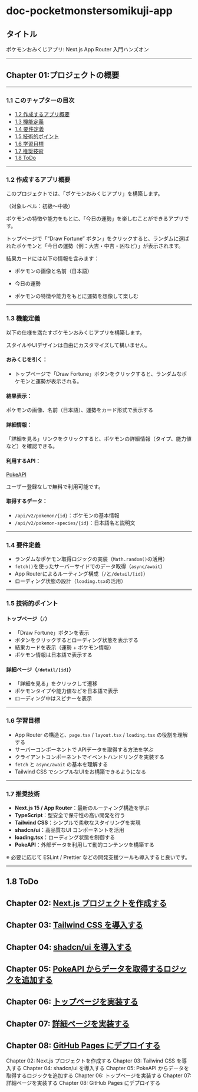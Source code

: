 # doc-pocketmonstersomikuji-app

## タイトル

ポケモンおみくじアプリ: Next.js App Router 入門ハンズオン

---

## Chapter 01:プロジェクトの概要

---

### 1.1 このチャプターの目次

- [1.2 作成するアプリ概要](#12-作成するアプリ概要)
- [1.3 機能定義](#13-機能定義)
- [1.4 要件定義](#14-要件定義)
- [1.5 技術的ポイント](#15-技術的ポイント)
- [1.6 学習目標](#16-学習目標)
- [1.7 推奨技術](#17-推奨技術)
- [1.8 ToDo](#18-todo)
 
---

### 1.2 作成するアプリ概要

このプロジェクトでは、「ポケモンおみくじアプリ」を構築します。

（対象レベル：初級〜中級）

ポケモンの特徴や能力をもとに、「今日の運勢」を楽しむことができるアプリです。

トップページで「“Draw Fortune” ボタン」をクリックすると、ランダムに選ばれたポケモンと「今日の運勢（例：大吉・中吉・凶など）」が表示されます。

結果カードには以下の情報を含みます：

* ポケモンの画像と名前（日本語）

* 今日の運勢

* ポケモンの特徴や能力をもとに運勢を想像して楽しむ

---

### 1.3 機能定義

以下の仕様を満たすポケモンおみくじアプリを構築します。

スタイルやUIデザインは自由にカスタマイズして構いません。

#### おみくじを引く：

- トップページで「Draw Fortune」ボタンをクリックすると、ランダムなポケモンと運勢が表示される。

#### 結果表示：

ポケモンの画像、名前（日本語）、運勢をカード形式で表示する

#### 詳細情報：

「詳細を見る」リンクをクリックすると、ポケモンの詳細情報（タイプ、能力値など）を確認できる。

#### 利用するAPI：

[PokeAPI](https://pokeapi.co/)

ユーザー登録なしで無料で利用可能です。

#### 取得するデータ：

* `/api/v2/pokemon/{id}`：ポケモンの基本情報
* `/api/v2/pokemon-species/{id}`：日本語名と説明文

---

### 1.4 要件定義

* ランダムなポケモン取得ロジックの実装（`Math.random()`の活用）
* `fetch()`を使ったサーバーサイドでのデータ取得（`async/await`）
* App Routerによるルーティング構成（`/`と`/detail/[id]`）
* ローディング状態の設計（`loading.tsx`の活用）

---

### 1.5 技術的ポイント

#### トップページ（`/`）

* 「Draw Fortune」ボタンを表示
* ボタンをクリックするとローディング状態を表示する
* 結果カードを表示（運勢 + ポケモン情報）
* ポケモン情報は日本語で表示する

#### 詳細ページ（`/detail/[id]`）

* 「詳細を見る」をクリックして遷移
* ポケモンタイプや能力値などを日本語で表示
* ローディング中はスピナーを表示

---

### 1.6 学習目標

* App Router の構造と、`page.tsx` / `layout.tsx` / `loading.tsx` の役割を理解する
* サーバーコンポーネントで APIデータを取得する方法を学ぶ
* クライアントコンポーネントでイベントハンドリングを実装する
* `fetch` と `async/await` の基本を理解する
* Tailwind CSS でシンプルなUIをお構築できるようになる

---

### 1.7 推奨技術

- **Next.js 15 / App Router**：最新のルーティング構造を学ぶ
- **TypeScript**：型安全で保守性の高い開発を行う
- **Tailwind CSS**：シンプルで柔軟なスタイリングを実現
- **shadcn/ui**：高品質なUI コンポーネントを活用
- **loading.tsx**：ローディング状態を制御する
- **PokeAPI**：外部データを利用して動的コンテンツを構築する

※ 必要に応じて ESLint / Prettier などの開発支援ツールも導入すると良いです。

---

## 1.8 ToDo

## Chapter 02: [Next.js プロジェクトを作成する](#chapter-02-nextjs-プロジェクトを作成する)
## Chapter 03: [Tailwind CSS を導入する](#chapter-03-tailwind-css-を導入する)
## Chapter 04: [shadcn/ui を導入する](#chapter-04-shadcnui-を導入する)
## Chapter 05: [PokeAPI からデータを取得するロジックを追加する](#chapter-05-pokeapi-からデータを取得するロジックを追加する)
## Chapter 06: [トップページを実装する](#chapter-06-トップページを実装する)
## Chapter 07: [詳細ページを実装する](#chapter-07-詳細ページを実装する)
## Chapter 08: [GitHub Pages にデプロイする](#chapter-08-github-pages-にデプロイする)

Chapter 02: Next.js プロジェクトを作成する
Chapter 03: Tailwind CSS を導入する
Chapter 04: shadcn/ui を導入する
Chapter 05: PokeAPI からデータを取得するロジックを追加する
Chapter 06: トップページを実装する
Chapter 07: 詳細ページを実装する
Chapter 08: GitHub Pages にデプロイする
